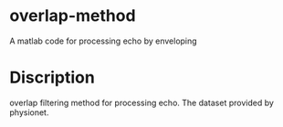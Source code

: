 # overlap-method
A matlab code for processing echo by enveloping

# Discription
overlap filtering method for processing echo.
The dataset provided by physionet.
